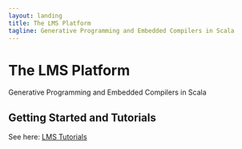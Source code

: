 ```yaml
---
layout: landing
title: The LMS Platform
tagline: Generative Programming and Embedded Compilers in Scala
---
```




The LMS Platform
================

Generative Programming and Embedded Compilers in Scala


Getting Started and Tutorials
-----------------------------

See here: [LMS Tutorials](tutorials/index.html)

